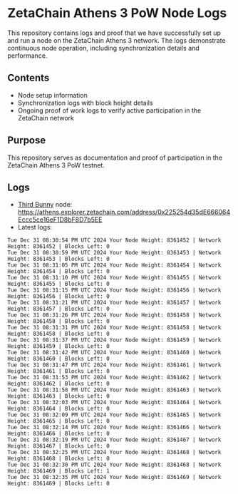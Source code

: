 # ZetaChain Athens 3 PoW Node Logs
This repository contains logs and proof that we have successfully set up and run a node on the ZetaChain Athens 3 network. The logs demonstrate continuous node operation, including synchronization details and performance.

## Contents
- Node setup information
- Synchronization logs with block height details
- Ongoing proof of work logs to verify active participation in the ZetaChain network

## Purpose
This repository serves as documentation and proof of participation in the ZetaChain Athens 3 PoW testnet.

## Logs

- [Third Bunny](https://thirdbunny.xyz/) node: https://athens.explorer.zetachain.com/address/0x225254d35dE666064Eccc5ce16eF1D8bF8D7b5EE
- Latest logs:
```
Tue Dec 31 08:30:54 PM UTC 2024 Your Node Height: 8361452 | Network Height: 8361452 | Blocks Left: 0
Tue Dec 31 08:30:59 PM UTC 2024 Your Node Height: 8361453 | Network Height: 8361453 | Blocks Left: 0
Tue Dec 31 08:31:05 PM UTC 2024 Your Node Height: 8361454 | Network Height: 8361454 | Blocks Left: 0
Tue Dec 31 08:31:10 PM UTC 2024 Your Node Height: 8361455 | Network Height: 8361455 | Blocks Left: 0
Tue Dec 31 08:31:15 PM UTC 2024 Your Node Height: 8361456 | Network Height: 8361456 | Blocks Left: 0
Tue Dec 31 08:31:21 PM UTC 2024 Your Node Height: 8361457 | Network Height: 8361457 | Blocks Left: 0
Tue Dec 31 08:31:26 PM UTC 2024 Your Node Height: 8361458 | Network Height: 8361458 | Blocks Left: 0
Tue Dec 31 08:31:31 PM UTC 2024 Your Node Height: 8361458 | Network Height: 8361458 | Blocks Left: 0
Tue Dec 31 08:31:37 PM UTC 2024 Your Node Height: 8361459 | Network Height: 8361459 | Blocks Left: 0
Tue Dec 31 08:31:42 PM UTC 2024 Your Node Height: 8361460 | Network Height: 8361460 | Blocks Left: 0
Tue Dec 31 08:31:47 PM UTC 2024 Your Node Height: 8361461 | Network Height: 8361461 | Blocks Left: 0
Tue Dec 31 08:31:53 PM UTC 2024 Your Node Height: 8361462 | Network Height: 8361462 | Blocks Left: 0
Tue Dec 31 08:31:58 PM UTC 2024 Your Node Height: 8361463 | Network Height: 8361463 | Blocks Left: 0
Tue Dec 31 08:32:03 PM UTC 2024 Your Node Height: 8361464 | Network Height: 8361464 | Blocks Left: 0
Tue Dec 31 08:32:09 PM UTC 2024 Your Node Height: 8361465 | Network Height: 8361465 | Blocks Left: 0
Tue Dec 31 08:32:14 PM UTC 2024 Your Node Height: 8361466 | Network Height: 8361466 | Blocks Left: 0
Tue Dec 31 08:32:19 PM UTC 2024 Your Node Height: 8361467 | Network Height: 8361467 | Blocks Left: 0
Tue Dec 31 08:32:25 PM UTC 2024 Your Node Height: 8361468 | Network Height: 8361468 | Blocks Left: 0
Tue Dec 31 08:32:30 PM UTC 2024 Your Node Height: 8361468 | Network Height: 8361469 | Blocks Left: 1
Tue Dec 31 08:32:35 PM UTC 2024 Your Node Height: 8361469 | Network Height: 8361469 | Blocks Left: 0
```
